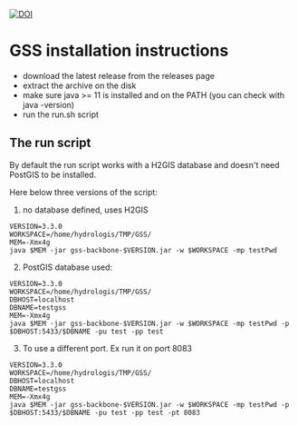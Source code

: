 [![DOI](https://zenodo.org/badge/280122006.svg)](https://zenodo.org/badge/latestdoi/280122006)

# GSS installation instructions

* download the latest release from the releases page
* extract the archive on the disk
* make sure java >= 11 is installed and on the PATH (you can check with java -version)
* run the run.sh script

## The run script

By default the run script works with a H2GIS database and doesn't need PostGIS to be installed.

Here below three versions of the script:

1. no database defined, uses H2GIS

```
VERSION=3.3.0
WORKSPACE=/home/hydrologis/TMP/GSS/
MEM=-Xmx4g
java $MEM -jar gss-backbone-$VERSION.jar -w $WORKSPACE -mp testPwd
```

2. PostGIS database used:

```
VERSION=3.3.0
WORKSPACE=/home/hydrologis/TMP/GSS/
DBHOST=localhost
DBNAME=testgss
MEM=-Xmx4g
java $MEM -jar gss-backbone-$VERSION.jar -w $WORKSPACE -mp testPwd -p $DBHOST:5433/$DBNAME -pu test -pp test
```

3. To use a different port. Ex run it on port 8083

```
VERSION=3.3.0
WORKSPACE=/home/hydrologis/TMP/GSS/
DBHOST=localhost
DBNAME=testgss
MEM=-Xmx4g
java $MEM -jar gss-backbone-$VERSION.jar -w $WORKSPACE -mp testPwd -p $DBHOST:5433/$DBNAME -pu test -pp test -pt 8083
```


